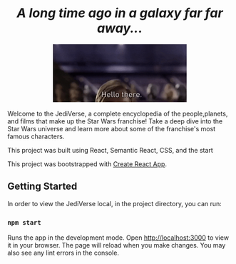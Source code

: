 <h1 align="center"><i>A long time ago in a galaxy far far away... </h1></i>

<p align="center" >
<img  width=300 src="images/hellothere.gif" alt="animated"/>
</p>

Welcome to the JediVerse, a complete encyclopedia of the people,planets, and films that make up the Star Wars franchise! Take a deep dive into the Star Wars universe and learn more about some of the franchise's most famous characters. 

This project was built using React, Semantic React, CSS, and the start 

This project was bootstrapped with [Create React App](https://github.com/facebook/create-react-app).

## Getting Started

In order to view the JediVerse local, in the project directory, you can run:

### `npm start`

Runs the app in the development mode.
Open [http://localhost:3000](http://localhost:3000) to view it in your browser. The page will reload when you make changes. You may also see any lint errors in the console.

